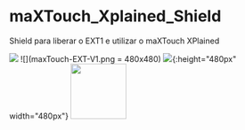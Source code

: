 # maXTouch_Xplained_Shield
Shield para liberar o EXT1 e utilizar o maXTouch XPlained

![](maxTouch-EXT-V1.png)
![](maxTouch-EXT-V1.png = 480x480)
![](maxTouch-EXT-V1.png){:height="480px" width="480px"}
<img src="maxTouch-EXT-V1.png" width="100" height="100">
